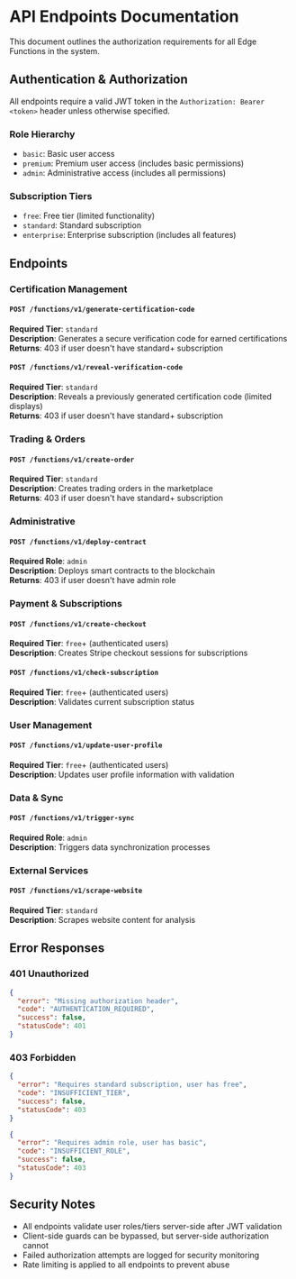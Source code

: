 # API Endpoints Documentation

This document outlines the authorization requirements for all Edge Functions in the system.

## Authentication & Authorization

All endpoints require a valid JWT token in the `Authorization: Bearer <token>` header unless otherwise specified.

### Role Hierarchy
- `basic`: Basic user access
- `premium`: Premium user access (includes basic permissions)  
- `admin`: Administrative access (includes all permissions)

### Subscription Tiers
- `free`: Free tier (limited functionality)
- `standard`: Standard subscription
- `enterprise`: Enterprise subscription (includes all features)

## Endpoints

### Certification Management

#### `POST /functions/v1/generate-certification-code`
**Required Tier**: `standard`  
**Description**: Generates a secure verification code for earned certifications  
**Returns**: 403 if user doesn't have standard+ subscription

#### `POST /functions/v1/reveal-verification-code`
**Required Tier**: `standard`  
**Description**: Reveals a previously generated certification code (limited displays)  
**Returns**: 403 if user doesn't have standard+ subscription

### Trading & Orders

#### `POST /functions/v1/create-order`
**Required Tier**: `standard`  
**Description**: Creates trading orders in the marketplace  
**Returns**: 403 if user doesn't have standard+ subscription

### Administrative

#### `POST /functions/v1/deploy-contract`
**Required Role**: `admin`  
**Description**: Deploys smart contracts to the blockchain  
**Returns**: 403 if user doesn't have admin role

### Payment & Subscriptions

#### `POST /functions/v1/create-checkout`
**Required Tier**: `free`+ (authenticated users)  
**Description**: Creates Stripe checkout sessions for subscriptions

#### `POST /functions/v1/check-subscription`
**Required Tier**: `free`+ (authenticated users)  
**Description**: Validates current subscription status

### User Management

#### `POST /functions/v1/update-user-profile`
**Required Tier**: `free`+ (authenticated users)  
**Description**: Updates user profile information with validation

### Data & Sync

#### `POST /functions/v1/trigger-sync`
**Required Role**: `admin`  
**Description**: Triggers data synchronization processes

### External Services

#### `POST /functions/v1/scrape-website`
**Required Tier**: `standard`  
**Description**: Scrapes website content for analysis

## Error Responses

### 401 Unauthorized
```json
{
  "error": "Missing authorization header",
  "code": "AUTHENTICATION_REQUIRED", 
  "success": false,
  "statusCode": 401
}
```

### 403 Forbidden
```json
{
  "error": "Requires standard subscription, user has free",
  "code": "INSUFFICIENT_TIER",
  "success": false, 
  "statusCode": 403
}
```

```json
{
  "error": "Requires admin role, user has basic",
  "code": "INSUFFICIENT_ROLE",
  "success": false,
  "statusCode": 403
}
```

## Security Notes

- All endpoints validate user roles/tiers server-side after JWT validation
- Client-side guards can be bypassed, but server-side authorization cannot
- Failed authorization attempts are logged for security monitoring
- Rate limiting is applied to all endpoints to prevent abuse